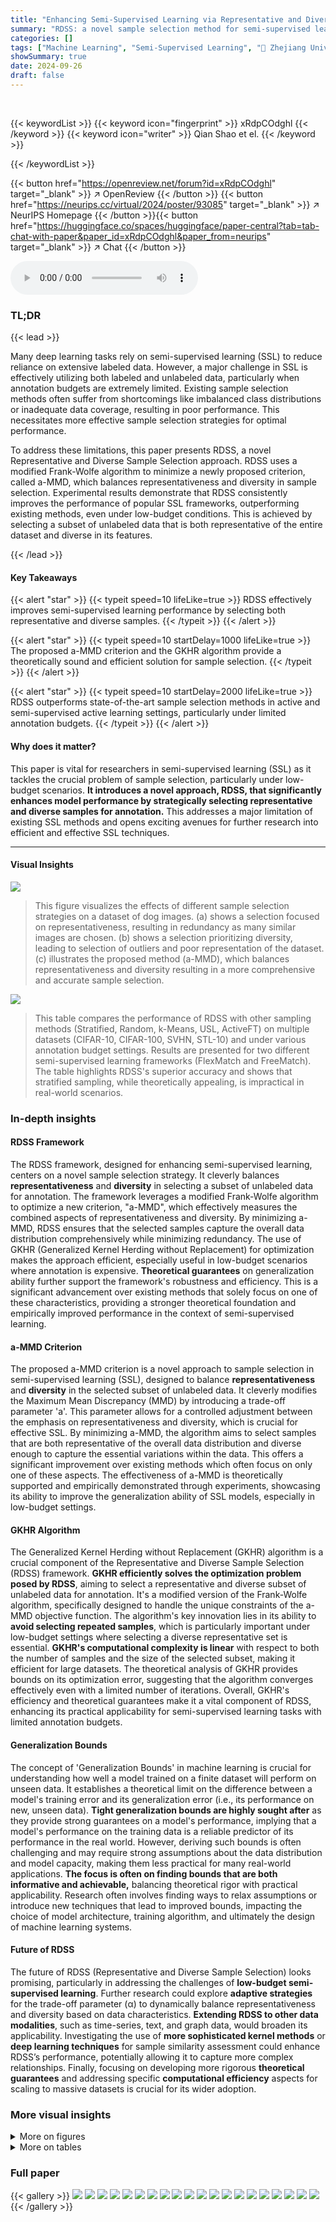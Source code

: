 ```yaml
---
title: "Enhancing Semi-Supervised Learning via Representative and Diverse Sample Selection"
summary: "RDSS: a novel sample selection method for semi-supervised learning, boosts model accuracy by minimizing a-MMD, striking a balance between sample representativeness and diversity."
categories: []
tags: ["Machine Learning", "Semi-Supervised Learning", "🏢 Zhejiang University",]
showSummary: true
date: 2024-09-26
draft: false
---
```


<br>

{{< keywordList >}}
{{< keyword icon="fingerprint" >}} xRdpCOdghl {{< /keyword >}}
{{< keyword icon="writer" >}} Qian Shao et el. {{< /keyword >}}
 
{{< /keywordList >}}

{{< button href="https://openreview.net/forum?id=xRdpCOdghl" target="_blank" >}}
↗ OpenReview
{{< /button >}}
{{< button href="https://neurips.cc/virtual/2024/poster/93085" target="_blank" >}}
↗ NeurIPS Homepage
{{< /button >}}{{< button href="https://huggingface.co/spaces/huggingface/paper-central?tab=tab-chat-with-paper&paper_id=xRdpCOdghl&paper_from=neurips" target="_blank" >}}
↗ Chat
{{< /button >}}



<audio controls>
    <source src="https://ai-paper-reviewer.com/xRdpCOdghl/podcast.wav" type="audio/wav">
    Your browser does not support the audio element.
</audio>


### TL;DR


{{< lead >}}

Many deep learning tasks rely on semi-supervised learning (SSL) to reduce reliance on extensive labeled data.  However, a major challenge in SSL is effectively utilizing both labeled and unlabeled data, particularly when annotation budgets are extremely limited.  Existing sample selection methods often suffer from shortcomings like imbalanced class distributions or inadequate data coverage, resulting in poor performance.  This necessitates more effective sample selection strategies for optimal performance.

To address these limitations, this paper presents RDSS, a novel Representative and Diverse Sample Selection approach. RDSS uses a modified Frank-Wolfe algorithm to minimize a newly proposed criterion, called a-MMD, which balances representativeness and diversity in sample selection.  Experimental results demonstrate that RDSS consistently improves the performance of popular SSL frameworks, outperforming existing methods, even under low-budget conditions.  This is achieved by selecting a subset of unlabeled data that is both representative of the entire dataset and diverse in its features.

{{< /lead >}}


#### Key Takeaways

{{< alert "star" >}}
{{< typeit speed=10 lifeLike=true >}} RDSS effectively improves semi-supervised learning performance by selecting both representative and diverse samples. {{< /typeit >}}
{{< /alert >}}

{{< alert "star" >}}
{{< typeit speed=10 startDelay=1000 lifeLike=true >}} The proposed a-MMD criterion and the GKHR algorithm provide a theoretically sound and efficient solution for sample selection. {{< /typeit >}}
{{< /alert >}}

{{< alert "star" >}}
{{< typeit speed=10 startDelay=2000 lifeLike=true >}} RDSS outperforms state-of-the-art sample selection methods in active and semi-supervised active learning settings, particularly under limited annotation budgets. {{< /typeit >}}
{{< /alert >}}

#### Why does it matter?
This paper is vital for researchers in semi-supervised learning (SSL) as it tackles the crucial problem of sample selection, particularly under low-budget scenarios.  **It introduces a novel approach, RDSS, that significantly enhances model performance by strategically selecting representative and diverse samples for annotation.** This addresses a major limitation of existing SSL methods and opens exciting avenues for further research into efficient and effective SSL techniques.

------
#### Visual Insights



![](https://ai-paper-reviewer.com/xRdpCOdghl/figures_1_1.jpg)

> This figure visualizes the effects of different sample selection strategies on a dataset of dog images.  (a) shows a selection focused on representativeness, resulting in redundancy as many similar images are chosen. (b) shows a selection prioritizing diversity, leading to selection of outliers and poor representation of the dataset.  (c) illustrates the proposed method (a-MMD), which balances representativeness and diversity resulting in a more comprehensive and accurate sample selection.





![](https://ai-paper-reviewer.com/xRdpCOdghl/tables_7_1.jpg)

> This table compares the performance of RDSS with other sampling methods (Stratified, Random, k-Means, USL, ActiveFT) on multiple datasets (CIFAR-10, CIFAR-100, SVHN, STL-10) and under various annotation budget settings.  Results are presented for two different semi-supervised learning frameworks (FlexMatch and FreeMatch).  The table highlights RDSS's superior accuracy and shows that stratified sampling, while theoretically appealing, is impractical in real-world scenarios.





### In-depth insights


#### RDSS Framework
The RDSS framework, designed for enhancing semi-supervised learning, centers on a novel sample selection strategy.  It cleverly balances **representativeness** and **diversity** in selecting a subset of unlabeled data for annotation.  The framework leverages a modified Frank-Wolfe algorithm to optimize a new criterion, \"a-MMD\", which effectively measures the combined aspects of representativeness and diversity.  By minimizing a-MMD, RDSS ensures that the selected samples capture the overall data distribution comprehensively while minimizing redundancy.  The use of GKHR (Generalized Kernel Herding without Replacement) for optimization makes the approach efficient, especially useful in low-budget scenarios where annotation is expensive.  **Theoretical guarantees** on generalization ability further support the framework's robustness and efficiency.  This is a significant advancement over existing methods that solely focus on one of these characteristics, providing a stronger theoretical foundation and empirically improved performance in the context of semi-supervised learning.

#### a-MMD Criterion
The proposed a-MMD criterion is a novel approach to sample selection in semi-supervised learning (SSL), designed to balance **representativeness** and **diversity** in the selected subset of unlabeled data. It cleverly modifies the Maximum Mean Discrepancy (MMD) by introducing a trade-off parameter 'a'.  This parameter allows for a controlled adjustment between the emphasis on representativeness and diversity, which is crucial for effective SSL.  By minimizing a-MMD, the algorithm aims to select samples that are both representative of the overall data distribution and diverse enough to capture the essential variations within the data.  This offers a significant improvement over existing methods which often focus on only one of these aspects.  The effectiveness of a-MMD is theoretically supported and empirically demonstrated through experiments, showcasing its ability to improve the generalization ability of SSL models, especially in low-budget settings.

#### GKHR Algorithm
The Generalized Kernel Herding without Replacement (GKHR) algorithm is a crucial component of the Representative and Diverse Sample Selection (RDSS) framework.  **GKHR efficiently solves the optimization problem posed by RDSS**, aiming to select a representative and diverse subset of unlabeled data for annotation.  It's a modified version of the Frank-Wolfe algorithm, specifically designed to handle the unique constraints of the a-MMD objective function. The algorithm's key innovation lies in its ability to **avoid selecting repeated samples**, which is particularly important under low-budget settings where selecting a diverse representative set is essential. **GKHR's computational complexity is linear** with respect to both the number of samples and the size of the selected subset, making it efficient for large datasets. The theoretical analysis of GKHR provides bounds on its optimization error, suggesting that the algorithm converges effectively even with a limited number of iterations. Overall, GKHR's efficiency and theoretical guarantees make it a vital component of RDSS, enhancing its practical applicability for semi-supervised learning tasks with limited annotation budgets.

#### Generalization Bounds
The concept of 'Generalization Bounds' in machine learning is crucial for understanding how well a model trained on a finite dataset will perform on unseen data.  It establishes a theoretical limit on the difference between a model's training error and its generalization error (i.e., its performance on new, unseen data).  **Tight generalization bounds are highly sought after** as they provide strong guarantees on a model's performance, implying that a model's performance on the training data is a reliable predictor of its performance in the real world.  However, deriving such bounds is often challenging and may require strong assumptions about the data distribution and model capacity, making them less practical for many real-world applications.  **The focus is often on finding bounds that are both informative and achievable,** balancing theoretical rigor with practical applicability.  Research often involves finding ways to relax assumptions or introduce new techniques that lead to improved bounds, impacting the choice of model architecture, training algorithm, and ultimately the design of machine learning systems.

#### Future of RDSS
The future of RDSS (Representative and Diverse Sample Selection) looks promising, particularly in addressing the challenges of **low-budget semi-supervised learning**.  Further research could explore **adaptive strategies** for the trade-off parameter (α) to dynamically balance representativeness and diversity based on data characteristics. **Extending RDSS to other data modalities**, such as time-series, text, and graph data, would broaden its applicability.  Investigating the use of **more sophisticated kernel methods** or **deep learning techniques** for sample similarity assessment could enhance RDSS’s performance, potentially allowing it to capture more complex relationships. Finally, focusing on developing more rigorous **theoretical guarantees** and addressing specific **computational efficiency** aspects for scaling to massive datasets is crucial for its wider adoption.


### More visual insights

<details>
<summary>More on figures
</summary>


![](https://ai-paper-reviewer.com/xRdpCOdghl/figures_17_1.jpg)

> This figure visualizes the differences between three sample selection strategies: selecting only representative samples, selecting only diverse samples, and the proposed method (a-MMD). The images show that (a) only selecting representative samples leads to redundancy, (b) only selecting diverse samples leads to an insufficient coverage of the data, and (c) the a-MMD method selects a representative and diverse subset of samples, which is more suitable for semi-supervised learning.


![](https://ai-paper-reviewer.com/xRdpCOdghl/figures_19_1.jpg)

> This figure visualizes the effects of different sample selection strategies on a dog dataset.  It compares three approaches: selecting samples based only on representativeness (resulting in redundancy), selecting samples based only on diversity (missing much of the data distribution), and the proposed RDSS method which balances representativeness and diversity for optimal coverage and accuracy.


![](https://ai-paper-reviewer.com/xRdpCOdghl/figures_20_1.jpg)

> This figure visualizes the effect of different sample selection strategies on a dog dataset.  Panel (a) shows a selection focused on representativeness only, resulting in redundancy as many similar samples are chosen.  Panel (b) shows a selection prioritizing diversity, which leads to an uneven representation of the dataset. Panel (c) demonstrates the proposed method (a-MMD), effectively balancing representativeness and diversity for a more comprehensive and accurate representation of the dataset.


![](https://ai-paper-reviewer.com/xRdpCOdghl/figures_20_2.jpg)

> This figure visualizes the results of three different sample selection strategies on a subset of dog images.  (a) shows a selection focused only on representativeness, resulting in redundancy as many similar images are chosen. (b) shows a selection focused only on diversity, leading to an uneven and incomplete representation of the dataset. (c) shows the proposed method (a-MMD), achieving both representativeness and diversity, offering a balanced and comprehensive selection of samples.


</details>




<details>
<summary>More on tables
</summary>


![](https://ai-paper-reviewer.com/xRdpCOdghl/tables_8_1.jpg)
> This table compares the performance of RDSS against several other sampling methods (Stratified, Random, k-Means, USL, ActiveFT) across two different semi-supervised learning frameworks (FlexMatch and FreeMatch). The results are presented for different annotation budget settings and across several datasets (CIFAR-10, CIFAR-100, SVHN, STL-10).  The table highlights the superior performance of RDSS, especially under low budget conditions.

![](https://ai-paper-reviewer.com/xRdpCOdghl/tables_8_2.jpg)
> This table compares the performance of the proposed RDSS method against other Active Learning (AL) approaches under the supervised learning setting.  The results are shown for both CIFAR-10 and CIFAR-100 datasets, with different annotation budgets.  The best and second-best accuracies among all the compared methods (including RDSS) are highlighted.  The 'Whole Dataset' row shows the performance when using the full dataset for training, providing a context for evaluating the effectiveness of different sample selection techniques.

![](https://ai-paper-reviewer.com/xRdpCOdghl/tables_8_3.jpg)
> This table compares the performance of RDSS with other sampling methods (Stratified, Random, k-Means, USL, and ActiveFT) across different annotation budgets on CIFAR-10, CIFAR-100, SVHN, and STL-10 datasets, using both FlexMatch and FreeMatch as SSL frameworks.  It highlights RDSS's superior accuracy, especially under low-budget settings, and demonstrates the limitations of stratified sampling in real-world scenarios.

![](https://ai-paper-reviewer.com/xRdpCOdghl/tables_18_1.jpg)
> This table compares the performance of different sample selection methods (Random, k-Means, USL, ActiveFT, and RDSS) when integrated with two state-of-the-art semi-supervised learning frameworks (FlexMatch and FreeMatch).  The results are presented for various datasets (CIFAR-10, CIFAR-100, SVHN, STL-10) and annotation budgets. The table highlights RDSS's superior performance across different datasets and budget settings, especially when compared to other methods.

![](https://ai-paper-reviewer.com/xRdpCOdghl/tables_19_1.jpg)
> This table compares the performance of the proposed RDSS method with several other sampling methods (Stratified, Random, k-Means, USL [50], and ActiveFT [57]) across different annotation budget settings.  The results are shown for two different semi-supervised learning frameworks (FlexMatch and FreeMatch) and multiple datasets.  It demonstrates RDSS's superior performance, especially in low-budget scenarios.

</details>




### Full paper

{{< gallery >}}
<img src="https://ai-paper-reviewer.com/xRdpCOdghl/1.png" class="grid-w50 md:grid-w33 xl:grid-w25" />
<img src="https://ai-paper-reviewer.com/xRdpCOdghl/2.png" class="grid-w50 md:grid-w33 xl:grid-w25" />
<img src="https://ai-paper-reviewer.com/xRdpCOdghl/3.png" class="grid-w50 md:grid-w33 xl:grid-w25" />
<img src="https://ai-paper-reviewer.com/xRdpCOdghl/4.png" class="grid-w50 md:grid-w33 xl:grid-w25" />
<img src="https://ai-paper-reviewer.com/xRdpCOdghl/5.png" class="grid-w50 md:grid-w33 xl:grid-w25" />
<img src="https://ai-paper-reviewer.com/xRdpCOdghl/6.png" class="grid-w50 md:grid-w33 xl:grid-w25" />
<img src="https://ai-paper-reviewer.com/xRdpCOdghl/7.png" class="grid-w50 md:grid-w33 xl:grid-w25" />
<img src="https://ai-paper-reviewer.com/xRdpCOdghl/8.png" class="grid-w50 md:grid-w33 xl:grid-w25" />
<img src="https://ai-paper-reviewer.com/xRdpCOdghl/9.png" class="grid-w50 md:grid-w33 xl:grid-w25" />
<img src="https://ai-paper-reviewer.com/xRdpCOdghl/10.png" class="grid-w50 md:grid-w33 xl:grid-w25" />
<img src="https://ai-paper-reviewer.com/xRdpCOdghl/11.png" class="grid-w50 md:grid-w33 xl:grid-w25" />
<img src="https://ai-paper-reviewer.com/xRdpCOdghl/12.png" class="grid-w50 md:grid-w33 xl:grid-w25" />
<img src="https://ai-paper-reviewer.com/xRdpCOdghl/13.png" class="grid-w50 md:grid-w33 xl:grid-w25" />
<img src="https://ai-paper-reviewer.com/xRdpCOdghl/14.png" class="grid-w50 md:grid-w33 xl:grid-w25" />
<img src="https://ai-paper-reviewer.com/xRdpCOdghl/15.png" class="grid-w50 md:grid-w33 xl:grid-w25" />
<img src="https://ai-paper-reviewer.com/xRdpCOdghl/16.png" class="grid-w50 md:grid-w33 xl:grid-w25" />
<img src="https://ai-paper-reviewer.com/xRdpCOdghl/17.png" class="grid-w50 md:grid-w33 xl:grid-w25" />
<img src="https://ai-paper-reviewer.com/xRdpCOdghl/18.png" class="grid-w50 md:grid-w33 xl:grid-w25" />
<img src="https://ai-paper-reviewer.com/xRdpCOdghl/19.png" class="grid-w50 md:grid-w33 xl:grid-w25" />
<img src="https://ai-paper-reviewer.com/xRdpCOdghl/20.png" class="grid-w50 md:grid-w33 xl:grid-w25" />
{{< /gallery >}}